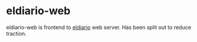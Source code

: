 # eldiario-web

eldiario-web is frontend to [eldiario](https://github.com/santosh/eldiario) web server. Has been split out to reduce traction.

